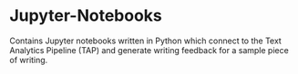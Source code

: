 # Jupyter-Notebooks
Contains Jupyter notebooks written in Python which connect to the Text Analytics Pipeline (TAP) and generate writing feedback for a sample piece of writing.
